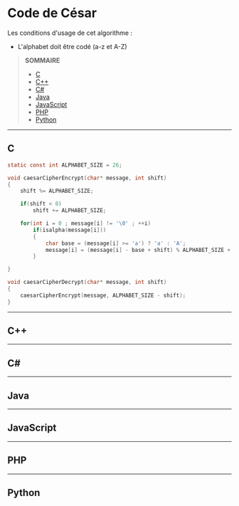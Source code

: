 # Code de César

Les conditions d'usage de cet algorithme :

+ L'alphabet doit être codé (a-z et A-Z)

> **SOMMAIRE**
> + [C](#c)
> + [C++](#c-1)
> + [C#](#c-2)
> + [Java](#java)
> + [JavaScript](#javascript)
> + [PHP](#php)
> + [Python](#python)

---

## C

```c
static const int ALPHABET_SIZE = 26;

void caesarCipherEncrypt(char* message, int shift)
{
    shift %= ALPHABET_SIZE;

    if(shift < 0)
        shift += ALPHABET_SIZE;

    for(int i = 0 ; message[i] != '\0' ; ++i)
        if(isalpha(message[i]))
        {
            char base = (message[i] >= 'a') ? 'a' : 'A';
            message[i] = (message[i] - base + shift) % ALPHABET_SIZE + base;
        }

}

void caesarCipherDecrypt(char* message, int shift)
{
    caesarCipherEncrypt(message, ALPHABET_SIZE - shift);
}
```

---

## C++

---

## C#

---

## Java

---

## JavaScript

---

## PHP

---

## Python
